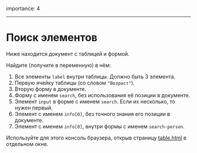 importance: 4

---

# Поиск элементов

Ниже находится документ с таблицей и формой.

Найдите (получите в переменную) в нём:

1. Все элементы `label` внутри таблицы. Должно быть 3 элемента.
2. Первую ячейку таблицы (со словом `"Возраст"`).
3. Вторую форму в документе.
4. Форму с именем `search`, без использования её позиции в документе.
5. Элемент `input` в форме с именем `search`. Если их несколько, то нужен первый.
6. Элемент с именем `info[0]`, без точного знания его позиции в документе.
7. Элемент с именем `info[0]`, внутри формы с именем `search-person`.

Используйте для этого консоль браузера, открыв страницу [table.html](table.html) в отдельном окне.


